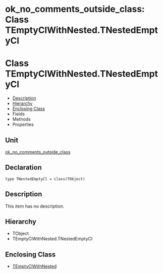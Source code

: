# ok\_no\_comments\_outside\_class: Class TEmptyClWithNested.TNestedEmptyCl


# Class TEmptyClWithNested.TNestedEmptyCl
<span id="TNestedEmptyCl"/>

- [Description](#PasDoc-Description)
- [Hierarchy](#PasDoc-Hierarchy)
- [Enclosing Class](#PasDoc-EnclosingClass)
- Fields
- Methods
- Properties

<span id="PasDoc-Description"/>

## Unit


[ok\_no\_comments\_outside\_class](ok_no_comments_outside_class.md)


## Declaration


```type TNestedEmptyCl = class(TObject)```


## Description
This item has no description.



## Hierarchy


<span id="PasDoc-Hierarchy"/>

- TObject
- TEmptyClWithNested.TNestedEmptyCl



## Enclosing Class
<span id="PasDoc-EnclosingClass"/>

- [TEmptyClWithNested](ok_no_comments_outside_class.TEmptyClWithNested.md)

